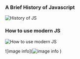 
### A Brief History of Javascript
![History of JS](https://i.ibb.co/2N2njb2/Screenshot-2024-06-03-181421.png)


### How to use modern JS
![How to use modern JS](https://i.ibb.co/k8Cdbm7/Screenshot-2024-06-03-182057.png)


![image info](![image info](./pictures/image.png)
)